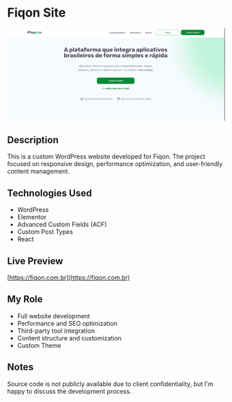 # Fiqon Site

![Screenshot](screenshots/homepage.png)

## Description
This is a custom WordPress website developed for Fiqon. The project focused on responsive design, performance optimization, and user-friendly content management.

## Technologies Used
- WordPress
- Elementor
- Advanced Custom Fields (ACF)
- Custom Post Types
- React

## Live Preview
[https://fiqon.com.br](https://fiqon.com.br)

## My Role
- Full website development
- Performance and SEO optimization
- Third-party tool integration
- Content structure and customization
- Custom Theme

## Notes
Source code is not publicly available due to client confidentiality, but I'm happy to discuss the development process.

